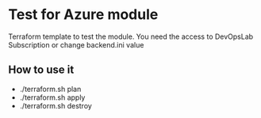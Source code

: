 # Test for Azure module

Terraform template to test the module.
You need the access to DevOpsLab Subscription or change backend.ini value

## How to use it
- ./terraform.sh plan
- ./terraform.sh apply
- ./terraform.sh destroy
